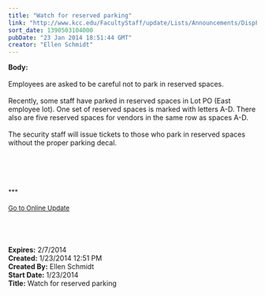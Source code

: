 ```yaml
---
title: "Watch for reserved parking"
link: "http://www.kcc.edu/FacultyStaff/update/Lists/Announcements/DispForm.aspx?ID=1402"
sort_date: 1390503104000
pubDate: "23 Jan 2014 18:51:44 GMT"
creator: "Ellen Schmidt"
---
```


<div><b>Body:</b> <div class="ExternalClass2300058323D24648B6E6616024ACA8C2">
<div> </div>
<div>Employees are asked to be careful not to park in reserved spaces.</div>
<div> </div>
<div>Recently, some staff have parked in reserved spaces in Lot PO (East employee lot). One set of reserved spaces is marked with letters A-D. There also are five reserved spaces for vendors in the same row as spaces A-D.</div>
<div> </div>
<div>The security staff will issue tickets to those who park in reserved spaces without the proper parking decal.</div>
<div> </div>
<div> </div>
<div> </div>
<div>
<div>
<div><font size="2"></font></div>
<div><font size="2"><br /></font></div>
<div>
<div><font size="2"><br /></font></div>
<div><font size="2">***</font></div>
<div><font size="2"></font> </div>
<div><font size="2"></font></div>
<div><font size="2"></font></div>
<div><font size="2"></font></div>
<div><font size="2"></font></div>
<div><font size="2"></font></div>
<div><font size="2"></font></div>
<div><font size="2"></font></div>
<div><font size="2"></font></div>
<div><font size="2"></font></div>
<div><font size="2"></font></div>
<div><font size="2"></font></div>
<div><font size="2"></font></div>
<div><font size="2"></font></div>
<div><a href="/FacultyStaff/update/Pages/dailyupdate.aspx"><font size="2">Go to Online Update</font></a></div>
<div> </div>
<div><font size="2"></font></div>
<div><font size="2"></font></div></div>
<div><font size="2"></font></div></div>
<div><font size="2"></font></div></div>
<div> </div>
<div> </div>
<div> </div></div></div>
<div><b>Expires:</b> 2/7/2014</div>
<div><b>Created:</b> 1/23/2014 12:51 PM</div>
<div><b>Created By:</b> Ellen Schmidt</div>
<div><b>Start Date:</b> 1/23/2014</div>
<div><b>Title:</b> Watch for reserved parking</div>

